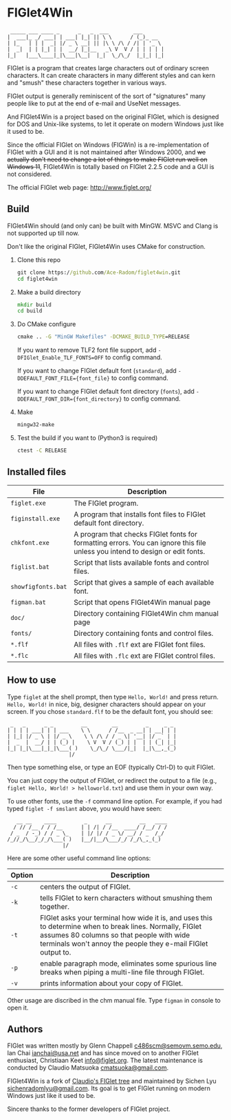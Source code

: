 # FIGlet4Win

```
 _____ ___ ____ _      _   _  ___        ___
|  ___|_ _/ ___| | ___| |_| || \ \      / (_)_ __
| |_   | | |  _| |/ _ \ __| || |\ \ /\ / /| | '_ \
|  _|  | | |_| | |  __/ |_|__   _\ V  V / | | | | |
|_|   |___\____|_|\___|\__|  |_|  \_/\_/  |_|_| |_|
```

FIGlet is a program that creates large characters out of ordinary screen characters. It can create characters in many different styles and can kern and "smush" these characters together in various ways.

FIGlet output is generally reminiscent of the sort of "signatures" many people like to put at the end of e-mail and UseNet messages.

And FIGlet4Win is a project based on the original FIGlet, which is designed for DOS and Unix-like systems, to let it operate on modern Windows just like it used to be.

Since the official FIGlet on Windows (FIGWin) is a re-implementation of FIGlet with a GUI and it is not maintained after Windows 2000, and ~~we actually don't need to change a lot of things to make FIGlet run well on Windows 11~~, FIGlet4Win is totally based on FIGlet 2.2.5 code and a GUI is not considered.

The official FIGlet web page: http://www.figlet.org/

## Build

FIGlet4Win should (and only can) be built with MinGW. MSVC and Clang is not supported up till now.

Don't like the original FIGlet, FIGlet4Win uses CMake for construction.

1. Clone this repo

    ```bat
    git clone https://github.com/Ace-Radom/figlet4win.git
    cd figlet4win
    ```

2. Make a build directory

    ```bat
    mkdir build
    cd build
    ```

3. Do CMake configure

    ```bat
    cmake .. -G "MinGW Makefiles" -DCMAKE_BUILD_TYPE=RELEASE
    ```

    If you want to remove TLF2 font file support, add `-DFIGlet_Enable_TLF_FONTS=OFF` to config command.

    If you want to change FIGlet default font (`standard`), add `-DDEFAULT_FONT_FILE={font_file}` to config command.

    If you want to change FIGlet default font directory (`fonts`), add `-DDEFAULT_FONT_DIR={font_directory}` to config command.

4. Make

    ```bat
    mingw32-make
    ```

5. Test the build if you want to (Python3 is required)

    ```bat
    ctest -C RELEASE
    ```
## Installed files

| File | Description |
| ---- | ----------- |
| `figlet.exe` | The FIGlet program. |
| `figinstall.exe` | A program that installs font files to FIGlet default font directory. |
| `chkfont.exe` | A program that checks FIGlet fonts for formatting errors. You can ignore this file unless you intend to design or edit fonts. |
| `figlist.bat` | Script that lists available fonts and control files. |
| `showfigfonts.bat` | Script that gives a sample of each available font. |
| `figman.bat` | Script that opens FIGlet4Win manual page |
| `doc/` | Directory containing FIGlet4Win chm manual page |
| `fonts/` | Directory containing fonts and control files. |
| `*.flf` | All files with `.flf` ext are FIGlet font files. |
| `*.flc` | All files with `.flc` ext are FIGlet control files. |

## How to use

Type `figlet` at the shell prompt, then type `Hello, World!` and press return. `Hello, World!` in nice, big, designer characters should appear on your screen. If you chose `standard.flf` to be the default font, you should see:

```
 _   _      _ _         __        __         _     _ _ 
| | | | ___| | | ___    \ \      / /__  _ __| | __| | |
| |_| |/ _ \ | |/ _ \    \ \ /\ / / _ \| '__| |/ _` | |
|  _  |  __/ | | (_) |    \ V  V / (_) | |  | | (_| |_|
|_| |_|\___|_|_|\___( )    \_/\_/ \___/|_|  |_|\__,_(_)
                    |/
```

Then type something else, or type an EOF (typically Ctrl-D) to quit FIGlet.

You can just copy the output of FIGlet, or redirect the output to a file (e.g., `figlet Hello, World! > helloworld.txt`) and use them in your own way.

To use other fonts, use the `-f` command line option. For example, if you had typed `figlet -f smslant` above, you would have seen:

```
   __ __    ____         _      __         __   ____
  / // /__ / / /__      | | /| / /__  ____/ /__/ / /
 / _  / -_) / / _ \_    | |/ |/ / _ \/ __/ / _  /_/
/_//_/\__/_/_/\___( )   |__/|__/\___/_/ /_/\_,_(_)
                  |/
```

Here are some other useful command line options:

| Option | Description |
| ------ | ----------- |
| `-c` | centers the output of FIGlet. |
| `-k` | tells FIGlet to kern characters without smushing them together. |
| `-t` | FIGlet asks your terminal how wide it is, and uses this to determine when to break lines. Normally, FIGlet assumes 80 columns so that people with wide terminals won't annoy the people they e-mail FIGlet output to. |
| `-p` | enable paragraph mode, eliminates some spurious line breaks when piping a multi-line file through FIGlet. |
| `-v` | prints information about your copy of FIGlet. |

Other usage are discribed in the chm manual file. Type `figman` in console to open it.

## Authors

FIGlet was written mostly by Glenn Chappell <c486scm@semovm.semo.edu>, Ian Chai <ianchai@usa.net> and has since moved on to another FIGlet enthusiast, Christiaan Keet <info@figlet.org>. The latest maintenance is conducted by Claudio Matsuoka <cmatsuoka@gmail.com>.

FIGlet4Win is a fork of [Claudio's FIGlet tree](https://github.com/cmatsuoka/figlet) and maintained by Sichen Lyu <sichenradomlyu@gmail.com>. Its goal is to get FIGlet running on modern Windows just like it used to be.

Sincere thanks to the former developers of FIGlet project.
